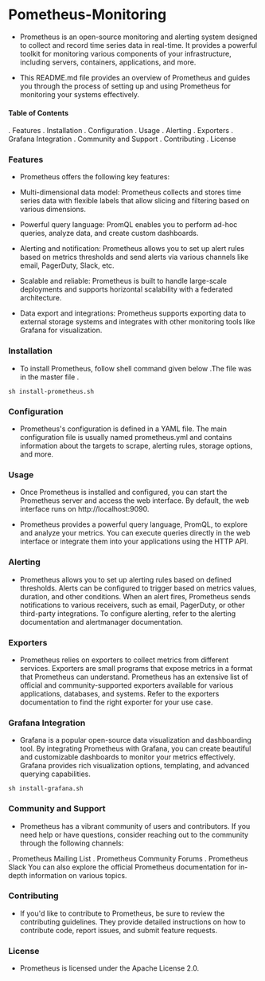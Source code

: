 # Pometheus-Monitoring
- Prometheus is an open-source monitoring and alerting system designed to collect and record time series data in real-time. It provides a powerful toolkit for monitoring various components of your infrastructure, including servers, containers, applications, and more.

- This README.md file provides an overview of Prometheus and guides you through the process of setting up and using Prometheus for monitoring your systems effectively.


#### Table of Contents

. Features
. Installation
. Configuration
. Usage
. Alerting
. Exporters
. Grafana Integration
. Community and Support
. Contributing
. License


### Features
- Prometheus offers the following key features:

* Multi-dimensional data model: Prometheus collects and stores time series data with flexible labels that allow slicing and filtering based on various dimensions.

* Powerful query language: PromQL enables you to perform ad-hoc queries, analyze data, and create custom dashboards.

* Alerting and notification: Prometheus allows you to set up alert rules based on metrics thresholds and send alerts via various channels like email, PagerDuty, Slack, etc.

* Scalable and reliable: Prometheus is built to handle large-scale deployments and supports horizontal scalability with a federated architecture.

* Data export and integrations: Prometheus supports exporting data to external storage systems and integrates with other monitoring tools like Grafana for visualization.


### Installation

- To install Prometheus, follow shell command given below .The file was in the master file .
~~~
sh install-prometheus.sh
~~~

### Configuration
- Prometheus's configuration is defined in a YAML file. The main configuration file is usually named prometheus.yml and contains information about the targets to scrape, alerting rules, storage options, and more.


### Usage
- Once Prometheus is installed and configured, you can start the Prometheus server and access the web interface. By default, the web interface runs on http://localhost:9090.

- Prometheus provides a powerful query language, PromQL, to explore and analyze your metrics. You can execute queries directly in the web interface or integrate them into your applications using the HTTP API.

### Alerting
- Prometheus allows you to set up alerting rules based on defined thresholds. Alerts can be configured to trigger based on metrics values, duration, and other conditions. When an alert fires, Prometheus sends notifications to various receivers, such as email, PagerDuty, or other third-party integrations. To configure alerting, refer to the alerting documentation and alertmanager documentation.

### Exporters
- Prometheus relies on exporters to collect metrics from different services. Exporters are small programs that expose metrics in a format that Prometheus can understand. Prometheus has an extensive list of official and community-supported exporters available for various applications, databases, and systems. Refer to the exporters documentation to find the right exporter for your use case.

### Grafana Integration
- Grafana is a popular open-source data visualization and dashboarding tool. By integrating Prometheus with Grafana, you can create beautiful and customizable dashboards to monitor your metrics effectively. Grafana provides rich visualization options, templating, and advanced querying capabilities.

~~~
sh install-grafana.sh
~~~

### Community and Support
- Prometheus has a vibrant community of users and contributors. If you need help or have questions, consider reaching out to the community through the following channels:

. Prometheus Mailing List
. Prometheus Community Forums
. Prometheus Slack
You can also explore the official Prometheus documentation for in-depth information on various topics.

### Contributing
- If you'd like to contribute to Prometheus, be sure to review the contributing guidelines. They provide detailed instructions on how to contribute code, report issues, and submit feature requests.

### License
- Prometheus is licensed under the Apache License 2.0.
